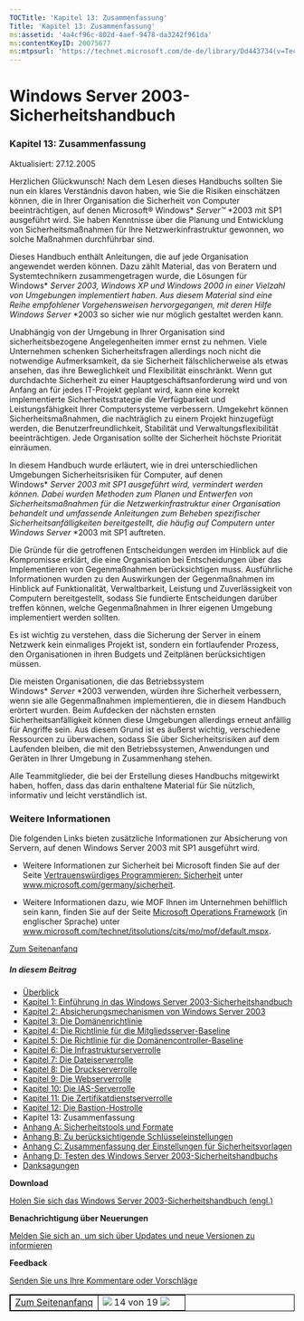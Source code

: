 ```yaml
---
TOCTitle: 'Kapitel 13: Zusammenfassung'
Title: 'Kapitel 13: Zusammenfassung'
ms:assetid: '4a4cf96c-802d-4aef-9478-da3242f961da'
ms:contentKeyID: 20075677
ms:mtpsurl: 'https://technet.microsoft.com/de-de/library/Dd443734(v=TechNet.10)'
---
```


Windows Server 2003-Sicherheitshandbuch
=======================================

### Kapitel 13: Zusammenfassung

Aktualisiert: 27.12.2005

Herzlichen Glückwunsch! Nach dem Lesen dieses Handbuchs sollten Sie nun ein klares Verständnis davon haben, wie Sie die Risiken einschätzen können, die in Ihrer Organisation die Sicherheit von Computer beeinträchtigen, auf denen Microsoft® Windows* *Server™* *2003 mit SP1 ausgeführt wird. Sie haben Kenntnisse über die Planung und Entwicklung von Sicherheitsmaßnahmen für Ihre Netzwerkinfrastruktur gewonnen, wo solche Maßnahmen durchführbar sind.

Dieses Handbuch enthält Anleitungen, die auf jede Organisation angewendet werden können. Dazu zählt Material, das von Beratern und Systemtechnikern zusammengetragen wurde, die Lösungen für Windows* *Server* *2003, Windows* *XP und Windows* *2000 in einer Vielzahl von Umgebungen implementiert haben. Aus diesem Material sind eine Reihe empfohlener Vorgehensweisen hervorgegangen, mit deren Hilfe Windows* *Server* *2003 so sicher wie nur möglich gestaltet werden kann.

Unabhängig von der Umgebung in Ihrer Organisation sind sicherheitsbezogene Angelegenheiten immer ernst zu nehmen. Viele Unternehmen schenken Sicherheitsfragen allerdings noch nicht die notwendige Aufmerksamkeit, da sie Sicherheit fälschlicherweise als etwas ansehen, das ihre Beweglichkeit und Flexibilität einschränkt. Wenn gut durchdachte Sicherheit zu einer Hauptgeschäftsanforderung wird und von Anfang an für jedes IT-Projekt geplant wird, kann eine korrekt implementierte Sicherheitsstrategie die Verfügbarkeit und Leistungsfähigkeit Ihrer Computersysteme verbessern. Umgekehrt können Sicherheitsmaßnahmen, die nachträglich zu einem Projekt hinzugefügt werden, die Benutzerfreundlichkeit, Stabilität und Verwaltungsflexibilität beeinträchtigen. Jede Organisation sollte der Sicherheit höchste Priorität einräumen.

In diesem Handbuch wurde erläutert, wie in drei unterschiedlichen Umgebungen Sicherheitsrisiken für Computer, auf denen Windows* *Server* *2003 mit SP1 ausgeführt wird, vermindert werden können. Dabei wurden Methoden zum Planen und Entwerfen von Sicherheitsmaßnahmen für die Netzwerkinfrastruktur einer Organisation behandelt und umfassende Anleitungen zum Beheben spezifischer Sicherheitsanfälligkeiten bereitgestellt, die häufig auf Computern unter Windows* *Server* *2003 mit SP1 auftreten.

Die Gründe für die getroffenen Entscheidungen werden im Hinblick auf die Kompromisse erklärt, die eine Organisation bei Entscheidungen über das Implementieren von Gegenmaßnahmen berücksichtigen muss. Ausführliche Informationen wurden zu den Auswirkungen der Gegenmaßnahmen im Hinblick auf Funktionalität, Verwaltbarkeit, Leistung und Zuverlässigkeit von Computern bereitgestellt, sodass Sie fundierte Entscheidungen darüber treffen können, welche Gegenmaßnahmen in Ihrer eigenen Umgebung implementiert werden sollten.

Es ist wichtig zu verstehen, dass die Sicherung der Server in einem Netzwerk kein einmaliges Projekt ist, sondern ein fortlaufender Prozess, den Organisationen in ihren Budgets und Zeitplänen berücksichtigen müssen.

Die meisten Organisationen, die das Betriebssystem Windows* *Server* *2003 verwenden, würden ihre Sicherheit verbessern, wenn sie alle Gegenmaßnahmen implementieren, die in diesem Handbuch erörtert wurden. Beim Aufdecken der nächsten ernsten Sicherheitsanfälligkeit können diese Umgebungen allerdings erneut anfällig für Angriffe sein. Aus diesem Grund ist es äußerst wichtig, verschiedene Ressourcen zu überwachen, sodass Sie über Sicherheitsrisiken auf dem Laufenden bleiben, die mit den Betriebssystemen, Anwendungen und Geräten in Ihrer Umgebung in Zusammenhang stehen.

Alle Teammitglieder, die bei der Erstellung dieses Handbuchs mitgewirkt haben, hoffen, dass das darin enthaltene Material für Sie nützlich, informativ und leicht verständlich ist.

### Weitere Informationen

Die folgenden Links bieten zusätzliche Informationen zur Absicherung von Servern, auf denen Windows Server 2003 mit SP1 ausgeführt wird.

-   Weitere Informationen zur Sicherheit bei Microsoft finden Sie auf der Seite [Vertrauenswürdiges Programmieren: Sicherheit](http://www.microsoft.com/germany/sicherheit/) unter www.microsoft.com/germany/sicherheit.

-   Weitere Informationen dazu, wie MOF Ihnen im Unternehmen behilflich sein kann, finden Sie auf der Seite [Microsoft Operations Framework](http://www.microsoft.com/technet/itsolutions/cits/mo/mof/default.mspx) (in englischer Sprache) unter www.microsoft.com/technet/itsolutions/cits/mo/mof/default.mspx.

[](#mainsection)[Zum Seitenanfanq](#mainsection)

##### In diesem Beitrag

-   [Überblick](https://technet.microsoft.com/de-de/library/303c53d5-6b76-46e1-8ee3-7d8c99891129(v=TechNet.10))
-   [Kapitel 1: Einführung in das Windows Server 2003-Sicherheitshandbuch](https://technet.microsoft.com/de-de/library/b0015e61-fe4e-4523-a875-ef8b971da55c(v=TechNet.10))
-   [Kapitel 2: Absicherungsmechanismen von Windows Server 2003](https://technet.microsoft.com/de-de/library/015a5e65-1d76-48df-9657-6fe516a5095a(v=TechNet.10))
-   [Kapitel 3: Die Domänenrichtlinie](https://technet.microsoft.com/de-de/library/70e3e562-9517-4fb9-b617-ef7854a0f03c(v=TechNet.10))
-   [Kapitel 4: Die Richtlinie für die Mitgliedsserver-Baseline](https://technet.microsoft.com/de-de/library/7fd4e7b6-32b3-4fe8-a323-7c01d0c86c51(v=TechNet.10))
-   [Kapitel 5: Die Richtlinie für die Domänencontroller-Baseline](https://technet.microsoft.com/de-de/library/f86f67bd-c150-4d0d-ad85-ff13a01afb01(v=TechNet.10))
-   [Kapitel 6: Die Infrastrukturserverrolle](https://technet.microsoft.com/de-de/library/5914ba9b-2fe2-4886-8171-a908521836ec(v=TechNet.10))
-   [Kapitel 7: Die Dateiserverrolle](https://technet.microsoft.com/de-de/library/2b1536d0-9610-4fb5-93b4-72f62d9e2ff3(v=TechNet.10))
-   [Kapitel 8: Die Druckserverrolle](https://technet.microsoft.com/de-de/library/a37f44cf-85b3-4ae6-8e32-0cd877c5e9ee(v=TechNet.10))
-   [Kapitel 9: Die Webserverrolle](https://technet.microsoft.com/de-de/library/835865cd-ff71-43e6-88bf-91f5b35a00b9(v=TechNet.10))
-   [Kapitel 10: Die IAS-Serverrolle](https://technet.microsoft.com/de-de/library/605c5b8e-d007-41c2-92a6-9260fe571bc7(v=TechNet.10))
-   [Kapitel 11: Die Zertifikatdienstserverrolle](https://technet.microsoft.com/de-de/library/7488b1dc-eb9b-4f4a-b597-b84d87717b57(v=TechNet.10))
-   [Kapitel 12: Die Bastion-Hostrolle](https://technet.microsoft.com/de-de/library/cb056f68-1a74-4a6a-ac25-5629fefe7cbb(v=TechNet.10))
-   Kapitel 13: Zusammenfassung
-   [Anhang A: Sicherheitstools und Formate](https://technet.microsoft.com/de-de/library/e15ff47c-bd77-4b34-9b58-c3f3fba2d135(v=TechNet.10))
-   [Anhang B: Zu berücksichtigende Schlüsseleinstellungen](https://technet.microsoft.com/de-de/library/ff6d4718-4179-4f5a-a09d-50d75e9f32e6(v=TechNet.10))
-   [Anhang C: Zusammenfassung der Einstellungen für Sicherheitsvorlagen](https://technet.microsoft.com/de-de/library/3a17dffb-0395-4656-ada8-28e3954307f5(v=TechNet.10))
-   [Anhang D: Testen des Windows Server 2003-Sicherheitshandbuchs](https://technet.microsoft.com/de-de/library/2698b276-4c42-4a18-9930-3d69974746f8(v=TechNet.10))
-   [Danksagungen](https://technet.microsoft.com/de-de/library/3ec7641e-0d9e-45a2-b3b2-b2a08960d871(v=TechNet.10))

**Download**

[Holen Sie sich das Windows Server 2003-Sicherheitshandbuch (engl.)](http://go.microsoft.com/fwlink/?linkid=14846&clcid=0x409)

**Benachrichtigung über Neuerungen**

[Melden Sie sich an, um sich über Updates und neue Versionen zu informieren](http://www.microsoft.com/germany/technet/sicherheit/bulletins/notify.mspx)

**Feedback**

[Senden Sie uns Ihre Kommentare oder Vorschläge](mailto:secwish@microsoft.com?subject=windows%20server%202003%20security%20guide)

<p> </p>
<table style="border:1px solid black;">
<colgroup>
<col width="50%" />
<col width="50%" />
</colgroup>
<tbody>
<tr class="odd">
<td style="border:1px solid black;"><div>
<a href="#mainsection"></a><a href="#mainsection">Zum Seitenanfanq</a>
</div></td>
<td style="border:1px solid black;"><a href="https://technet.microsoft.com/de-de/library/cb056f68-1a74-4a6a-ac25-5629fefe7cbb(v=TechNet.10)"><img src="images/Dd443734.pageLeft(de-de,TechNet.10).gif" /></a> 14 von 19 <a href="https://technet.microsoft.com/de-de/library/e15ff47c-bd77-4b34-9b58-c3f3fba2d135(v=TechNet.10)"><img src="images/Dd443734.pageRight(de-de,TechNet.10).gif" /></a></td>
</tr>
</tbody>
</table>
